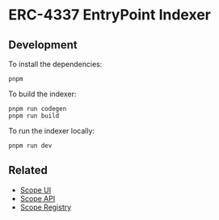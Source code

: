 # ERC-4337 EntryPoint Indexer

## Development

To install the dependencies:

```
pnpm
```

To build the indexer:

```
pnpm run codegen
pnpm run build
```

To run the indexer locally:

```
pnpm run dev
```

## Related

- [Scope UI](https://github.com/scope-sh/scope-app)
- [Scope API](https://github.com/scope-sh/scope-api)
- [Scope Registry](https://github.com/scope-sh/scope-registry)
